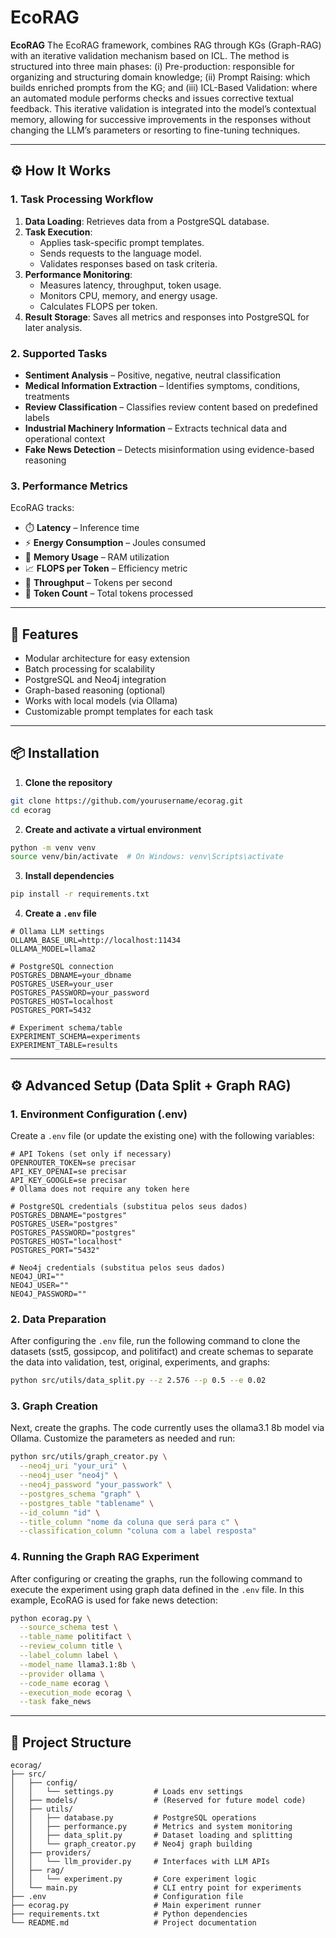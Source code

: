 # EcoRAG

**EcoRAG**
The EcoRAG framework, combines RAG through KGs (Graph-RAG) with an iterative validation mechanism based on ICL. The method is structured into three main phases: (i) Pre-production: responsible for organizing and structuring domain knowledge; (ii) Prompt Raising: which builds enriched prompts from the KG; and (iii) ICL-Based Validation: where an automated module performs checks and issues corrective textual feedback. This iterative validation is integrated into the model’s contextual memory, allowing for successive improvements in the responses without changing the LLM’s parameters or resorting to fine-tuning techniques.


---

## ⚙️ How It Works

### 1. Task Processing Workflow

1. **Data Loading**: Retrieves data from a PostgreSQL database.
2. **Task Execution**:
   - Applies task-specific prompt templates.
   - Sends requests to the language model.
   - Validates responses based on task criteria.
3. **Performance Monitoring**:
   - Measures latency, throughput, token usage.
   - Monitors CPU, memory, and energy usage.
   - Calculates FLOPS per token.
4. **Result Storage**: Saves all metrics and responses into PostgreSQL for later analysis.

### 2. Supported Tasks

- **Sentiment Analysis** – Positive, negative, neutral classification  
- **Medical Information Extraction** – Identifies symptoms, conditions, treatments  
- **Review Classification** – Classifies review content based on predefined labels  
- **Industrial Machinery Information** – Extracts technical data and operational context  
- **Fake News Detection** – Detects misinformation using evidence-based reasoning  

### 3. Performance Metrics

EcoRAG tracks:

- ⏱️ **Latency** – Inference time  
- ⚡ **Energy Consumption** – Joules consumed  
- 💾 **Memory Usage** – RAM utilization  
- 📈 **FLOPS per Token** – Efficiency metric  
- 🔁 **Throughput** – Tokens per second  
- 🧠 **Token Count** – Total tokens processed  

---

## 🚀 Features

- Modular architecture for easy extension  
- Batch processing for scalability  
- PostgreSQL and Neo4j integration  
- Graph-based reasoning (optional)  
- Works with local models (via Ollama)  
- Customizable prompt templates for each task  

---

## 📦 Installation

1. **Clone the repository**

```bash
git clone https://github.com/yourusername/ecorag.git
cd ecorag
```

2. **Create and activate a virtual environment**

```bash
python -m venv venv
source venv/bin/activate  # On Windows: venv\Scripts\activate
```

3. **Install dependencies**

```bash
pip install -r requirements.txt
```

4. **Create a `.env` file**

```env
# Ollama LLM settings
OLLAMA_BASE_URL=http://localhost:11434
OLLAMA_MODEL=llama2

# PostgreSQL connection
POSTGRES_DBNAME=your_dbname
POSTGRES_USER=your_user
POSTGRES_PASSWORD=your_password
POSTGRES_HOST=localhost
POSTGRES_PORT=5432

# Experiment schema/table
EXPERIMENT_SCHEMA=experiments
EXPERIMENT_TABLE=results
```

---

## ⚙️ Advanced Setup (Data Split + Graph RAG)

### 1. Environment Configuration (.env)

Create a `.env` file (or update the existing one) with the following variables:

```env
# API Tokens (set only if necessary)
OPENROUTER_TOKEN=se precisar
API_KEY_OPENAI=se precisar
API_KEY_GOOGLE=se precisar
# Ollama does not require any token here

# PostgreSQL credentials (substitua pelos seus dados)
POSTGRES_DBNAME="postgres"
POSTGRES_USER="postgres"
POSTGRES_PASSWORD="postgres"
POSTGRES_HOST="localhost"
POSTGRES_PORT="5432"

# Neo4j credentials (substitua pelos seus dados)
NEO4J_URI=""
NEO4J_USER=""
NEO4J_PASSWORD=""
```

### 2. Data Preparation

After configuring the `.env` file, run the following command to clone the datasets (sst5, gossipcop, and politifact) and create schemas to separate the data into validation, test, original, experiments, and graphs:

```bash
python src/utils/data_split.py --z 2.576 --p 0.5 --e 0.02
```

### 3. Graph Creation

Next, create the graphs. The code currently uses the ollama3.1 8b model via Ollama. Customize the parameters as needed and run:

```bash
python src/utils/graph_creator.py \
  --neo4j_uri "your_uri" \
  --neo4j_user "neo4j" \
  --neo4j_password "your_passwork" \
  --postgres_schema "graph" \
  --postgres_table "tablename" \
  --id_column "id" \
  --title_column "nome da coluna que será para c" \
  --classification_column "coluna com a label resposta"
```

### 4. Running the Graph RAG Experiment

After configuring or creating the graphs, run the following command to execute the experiment using graph data defined in the `.env` file. In this example, EcoRAG is used for fake news detection:

```bash
python ecorag.py \
  --source_schema test \
  --table_name politifact \
  --review_column title \
  --label_column label \
  --model_name llama3.1:8b \
  --provider ollama \
  --code_name ecorag \
  --execution_mode ecorag \
  --task fake_news
```

---

## 📁 Project Structure

```
ecorag/
├── src/
│   ├── config/
│   │   └── settings.py         # Loads env settings
│   ├── models/                 # (Reserved for future model code)
│   ├── utils/
│   │   ├── database.py         # PostgreSQL operations
│   │   ├── performance.py      # Metrics and system monitoring
│   │   ├── data_split.py       # Dataset loading and splitting
│   │   └── graph_creator.py    # Neo4j graph building
│   ├── providers/
│   │   └── llm_provider.py     # Interfaces with LLM APIs
│   ├── rag/
│   │   └── experiment.py       # Core experiment logic
│   └── main.py                 # CLI entry point for experiments
├── .env                        # Configuration file
├── ecorag.py                   # Main experiment runner
├── requirements.txt            # Python dependencies
└── README.md                   # Project documentation
```
